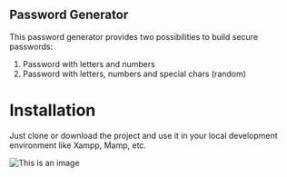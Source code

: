 ## Password Generator

This password generator provides two possibilities to build secure passwords: 
1. Password with letters and numbers
2. Password with letters, numbers and special chars (random)

# Installation
Just clone or download the project and use it in your local development environment like Xampp, Mamp, etc.

![This is an image](https://i.ibb.co/26HR8Mh/password-generator.png)